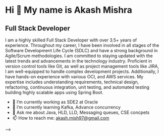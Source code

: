 Hi 👋 My name is Akash Mishra
=================================

Full Stack Developer
--------------------

I am a highly skilled Full Stack Developer with over 3.5+ years of experience. Throughout my career, I have been involved in all stages of the Software Development Life Cycle (SDLC) and have a strong background in Agile/Scrum methodologies. I am committed to staying updated with the latest trends and advancements in the technology industry. Proficient in version control tools like Git, as well as project management tools like JIRA, I am well-equipped to handle complex development projects. Additionally, I have hands-on experience with various OCI, and AWS services. My expertise includes understanding requirements, technical design, refactoring, continuous integration, unit testing, and automated testing building highly scalable apps using Spring Boot.


- 🔭 I’m currently working as SDE2 at Oracle
- 🌱 I’m currently learning Kafka, Advance concurrency
- 💬 Ask me about Java, HLD, LLD, Messaging queues, CSE concpets
- 📫 How to reach me: akash.mish97@gmail.com

-->
